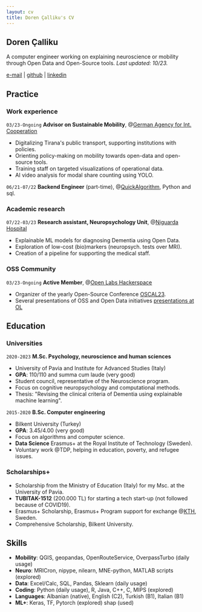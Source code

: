 ```yaml
---
layout: cv
title: Doren Çalliku's CV
---
```


## Doren Çalliku

A computer engineer working on explaining neuroscience or mobility through Open Data and Open-Source tools. _Last updated: 10/23._

<div id="webaddress">
<a href="mailto:dcalliku@gmail.com">e-mail</a>
<!--| <a href="https://dorencalliku.github.io">dorencalliku.github.io</a>-->
| <a href="https://github.com/pomodoren">github</a>
| <a href="https://www.linkedin.com/in/pomodoren/">linkedin</a>
</div>

## Practice

### Work experience

`03/23-Ongoing`
__Advisor on Sustainable Mobility__, @<ins>[German Agency for Int. Cooperation](https://www.giz.de/en/html/index.html)</ins>

- Digitalizing Tirana's public transport, supporting institutions with policies.
- Orienting policy-making on mobility towards open-data and open-source tools.
- Training staff on targeted visualizations of operational data.
- AI video analysis for modal share counting using YOLO.

`06/21-07/22`
__Backend Engineer__ (part-time), @<ins>[QuickAlgorithm](https://quickalgorithm.com/)</ins>, Python and sql.

### Academic research

`07/22-03/23`
__Research assistant, Neuropsychology Unit__, @<ins>[Niguarda Hospital](https://www.ospedaleniguarda.it/EN/)<ins>

- Explainable ML models for diagnosing Dementia using Open Data.
- Exploration of low-cost (bio)markers (neuropsych. tests over MRI). 
- Creation of a pipeline for supporting the medical staff.  

### OSS Community

`03/23-Ongoing`
__Active Member__, @<ins>[Open Labs Hackerspace](https://openlabs.cc/en/)<ins>
- Organizer of the yearly Open-Source Conference [OSCAL23](https://oscal.openlabs.cc/).
- Several presentations of OSS and Open Data initiatives [presentations at OL](https://pomodoren.github.io/open-labs/)

## Education

### Universities

`2020-2023`
__M.Sc. Psychology, neuroscience and human sciences__

- University of Pavia and Institute for Advanced Studies (Italy)
- __GPA__: 110/110 and summa cum laude (very good)
- Student council, representative of the Neuroscience program.
- Focus on cognitive neuropsychology and computational methods.
- Thesis: "Revising the clinical criteria of Dementia using explainable machine learning".

`2015-2020`
__B.Sc. Computer engineering__

- Bilkent University (Turkey)
- __GPA__: 3.45/4.00 (very good)
- Focus on algorithms and computer science.
- __Data Science__ Erasmus+ at the Royal Institute of Technology (Sweden).
- Voluntary work @TDP, helping in education, poverty, and refugee issues.
  
### Scholarships+

- Scholarship from the Ministry of Education (Italy) for my Msc. at the University of Pavia.
- __TUBITAK-1512__ (200.000 TL) for starting a tech start-up (not followed because of COVID19).
- Erasmus+ Scholarship, Erasmus+ Program support for exchange @<ins>[KTH](https://www.kth.se/en)</ins>, Sweden.
- Comprehensive Scholarship, Bilkent University.

## Skills

- __Mobility__: QGIS, geopandas, OpenRouteService, OverpassTurbo (daily usage)
- __Neuro__: MRICron, nipype, nilearn, MNE-python, MATLAB scripts (explored)
- __Data__: Excel/Calc, SQL, Pandas, Sklearn (daily usage)
- __Coding__: Python (daily usage), R, Java, C++, C, MIPS (explored)
- __Languages__: Albanian (native), English (C2), Turkish (B1), Italian (B1)
- __ML+__: Keras, TF, Pytorch (explored) shap (used)

